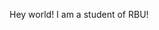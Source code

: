 Hey world!
I am a student of RBU!
<!---
S-Khekale30/S-Khekale30 is a ✨ special ✨ repository because its `README.md` (this file) appears on your GitHub profile.
You can click the Preview link to take a look at your changes.
--->
